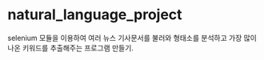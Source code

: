 # natural_language_project

selenium 모듈을 이용하여
여러 뉴스 기사문서를 불러와 형태소를 분석하고
가장 많이 나온 키워드를 추출해주는 프로그램 만들기.
